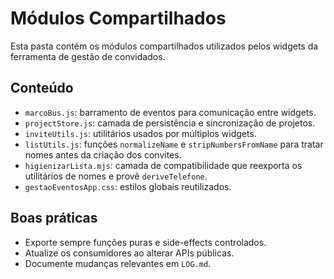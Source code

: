 # Módulos Compartilhados

Esta pasta contém os módulos compartilhados utilizados pelos widgets da ferramenta de gestão de convidados.

## Conteúdo
- `marcoBus.js`: barramento de eventos para comunicação entre widgets.
- `projectStore.js`: camada de persistência e sincronização de projetos.
- `inviteUtils.js`: utilitários usados por múltiplos widgets.
- `listUtils.js`: funções `normalizeName` e `stripNumbersFromName` para tratar nomes antes da criação dos convites.
- `higienizarLista.mjs`: camada de compatibilidade que reexporta os utilitários de nomes e provê `deriveTelefone`.
- `gestaoEventosApp.css`: estilos globais reutilizados.

## Boas práticas
- Exporte sempre funções puras e side-effects controlados.
- Atualize os consumidores ao alterar APIs públicas.
- Documente mudanças relevantes em `LOG.md`.
